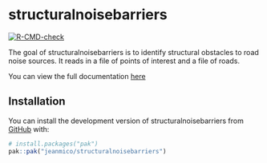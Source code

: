 
<!-- README.md is generated from README.Rmd. Please edit that file -->

# structuralnoisebarriers

<!-- badges: start -->

[![R-CMD-check](https://github.com/jeanmico/structuralnoisebarriers/actions/workflows/R-CMD-check.yaml/badge.svg)](https://github.com/jeanmico/structuralnoisebarriers/actions/workflows/R-CMD-check.yaml)
<!-- badges: end -->

The goal of structuralnoisebarriers is to identify structural obstacles
to road noise sources. It reads in a file of points of interest and a
file of roads.

You can view the full documentation
[here](https://jeanmico.github.io/structuralnoisebarriers/)

## Installation

You can install the development version of structuralnoisebarriers from
[GitHub](https://github.com/) with:

``` r
# install.packages("pak")
pak::pak("jeanmico/structuralnoisebarriers")
```
